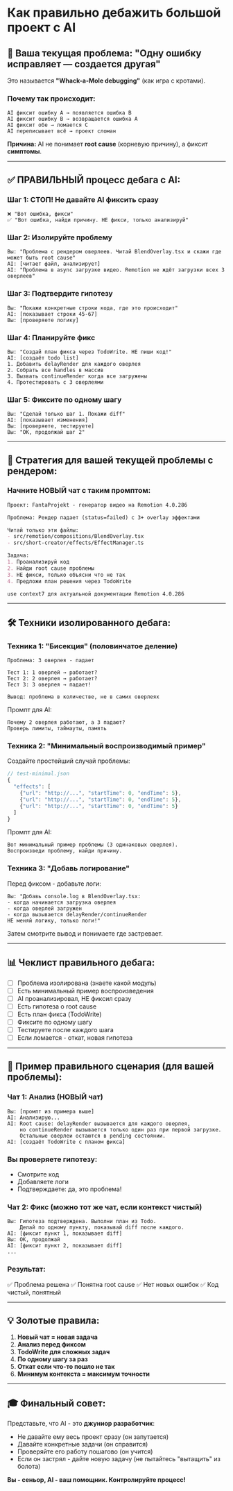 # Как правильно дебажить большой проект с AI

## 🚨 Ваша текущая проблема: "Одну ошибку исправляет — создается другая"

Это называется **"Whack-a-Mole debugging"** (как игра с кротами).

### Почему так происходит:

```
AI фиксит ошибку A → появляется ошибка B
AI фиксит ошибку B → возвращается ошибка A
AI фиксит обе → ломается C
AI переписывает всё → проект сломан
```

**Причина:** AI не понимает **root cause** (корневую причину), а фиксит **симптомы**.

---

## ✅ ПРАВИЛЬНЫЙ процесс дебага с AI:

### Шаг 1: СТОП! Не давайте AI фиксить сразу

```
❌ "Вот ошибка, фикси"
✅ "Вот ошибка, найди причину. НЕ фикси, только анализируй"
```

### Шаг 2: Изолируйте проблему

```
Вы: "Проблема с рендером оверлеев. Читай BlendOverlay.tsx и скажи где может быть root cause"
AI: [читает файл, анализирует]
AI: "Проблема в async загрузке видео. Remotion не ждёт загрузки всех 3 оверлеев"
```

### Шаг 3: Подтвердите гипотезу

```
Вы: "Покажи конкретные строки кода, где это происходит"
AI: [показывает строки 45-67]
Вы: [проверяете логику]
```

### Шаг 4: Планируйте фикс

```
Вы: "Создай план фикса через TodoWrite. НЕ пиши код!"
AI: [создаёт todo list]
1. Добавить delayRender для каждого оверлея
2. Собрать все handles в массив
3. Вызвать continueRender когда все загружены
4. Протестировать с 3 оверлеями
```

### Шаг 5: Фиксите по одному шагу

```
Вы: "Сделай только шаг 1. Покажи diff"
AI: [показывает изменения]
Вы: [проверяете, тестируете]
Вы: "ОК, продолжай шаг 2"
```

---

## 🎯 Стратегия для вашей текущей проблемы с рендером:

### Начните НОВЫЙ чат с таким промптом:

```markdown
Проект: FantaProjekt - генератор видео на Remotion 4.0.286

Проблема: Рендер падает (status=failed) с 3+ overlay эффектами

Читай только эти файлы:
- src/remotion/compositions/BlendOverlay.tsx
- src/short-creator/effects/EffectManager.ts

Задача:
1. Проанализируй код
2. Найди root cause проблемы
3. НЕ фикси, только объясни что не так
4. Предложи план решения через TodoWrite

use context7 для актуальной документации Remotion 4.0.286
```

---

## 🛠️ Техники изолированного дебага:

### Техника 1: "Бисекция" (половинчатое деление)

```
Проблема: 3 оверлея - падает

Тест 1: 1 оверлей → работает?
Тест 2: 2 оверлея → работает?
Тест 3: 3 оверлея → падает!

Вывод: проблема в количестве, не в самих оверлеях
```

Промпт для AI:
```
Почему 2 оверлея работают, а 3 падают?
Проверь лимиты, таймауты, память
```

### Техника 2: "Минимальный воспроизводимый пример"

Создайте простейший случай проблемы:

```typescript
// test-minimal.json
{
  "effects": [
    {"url": "http://...", "startTime": 0, "endTime": 5},
    {"url": "http://...", "startTime": 0, "endTime": 5},
    {"url": "http://...", "startTime": 0, "endTime": 5}
  ]
}
```

Промпт для AI:
```
Вот минимальный пример проблемы (3 одинаковых оверлея).
Воспроизведи проблему, найди причину.
```

### Техника 3: "Добавь логирование"

Перед фиксом - добавьте логи:

```
Вы: "Добавь console.log в BlendOverlay.tsx:
- когда начинается загрузка оверлея
- когда оверлей загружен
- когда вызывается delayRender/continueRender
НЕ меняй логику, только логи!"
```

Затем смотрите вывод и понимаете где застревает.

---

## 📊 Чеклист правильного дебага:

- [ ] Проблема изолирована (знаете какой модуль)
- [ ] Есть минимальный пример воспроизведения
- [ ] AI проанализировал, НЕ фиксил сразу
- [ ] Есть гипотеза о root cause
- [ ] Есть план фикса (TodoWrite)
- [ ] Фиксите по одному шагу
- [ ] Тестируете после каждого шага
- [ ] Если ломается - откат, новая гипотеза

---

## 🚀 Пример правильного сценария (для вашей проблемы):

### Чат 1: Анализ (НОВЫЙ чат)
```
Вы: [промпт из примера выше]
AI: Анализирую...
AI: Root cause: delayRender вызывается для каждого оверлея,
    но continueRender вызывается только один раз при первой загрузке.
    Остальные оверлеи остаются в pending состоянии.
AI: [создаёт TodoWrite с планом фикса]
```

### Вы проверяете гипотезу:
- Смотрите код
- Добавляете логи
- Подтверждаете: да, это проблема!

### Чат 2: Фикс (можно тот же чат, если контекст чистый)
```
Вы: Гипотеза подтверждена. Выполни план из Todo.
    Делай по одному пункту, показывай diff после каждого.
AI: [фиксит пункт 1, показывает diff]
Вы: ОК, продолжай
AI: [фиксит пункт 2, показывает diff]
...
```

### Результат:
✅ Проблема решена
✅ Понятна root cause
✅ Нет новых ошибок
✅ Код чистый, понятный

---

## 💡 Золотые правила:

1. **Новый чат = новая задача**
2. **Анализ перед фиксом**
3. **TodoWrite для сложных задач**
4. **По одному шагу за раз**
5. **Откат если что-то пошло не так**
6. **Минимум контекста = максимум точности**

---

## 🎓 Финальный совет:

Представьте, что AI - это **джуниор разработчик**:

- Не давайте ему весь проект сразу (он запутается)
- Давайте конкретные задачи (он справится)
- Проверяйте его работу пошагово (он учится)
- Если он застрял - дайте новую задачу (не пытайтесь "вытащить" из болота)

**Вы - сеньор, AI - ваш помощник. Контролируйте процесс!**
